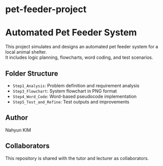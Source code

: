 # pet-feeder-project
# Automated Pet Feeder System

This project simulates and designs an automated pet feeder system for a local animal shelter.  
It includes logic planning, flowcharts, word coding, and test scenarios.

## Folder Structure
- `Step1_Analysis`: Problem definition and requirement analysis
- `Step3_Flowchart`: System flowchart in PNG format
- `Step4_Word_Code`: Word-based pseudocode implementation
- `Step5_Test_and_Refine`: Test outputs and improvements

## Author
Nahyun KIM

## Collaborators
This repository is shared with the tutor and lecturer as collaborators.
